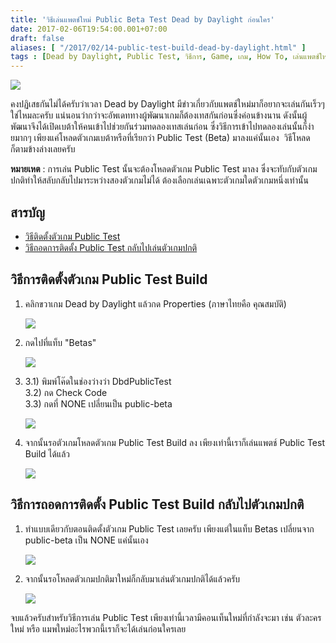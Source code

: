 ```yaml
---
title: 'วิธีเล่นแพตช์ใหม่ Public Beta Test Dead by Daylight ก่อนใคร'
date: 2017-02-06T19:54:00.001+07:00
draft: false
aliases: [ "/2017/02/14-public-test-build-dead-by-daylight.html" ]
tags : [Dead by Daylight, Public Test, วิธีการ, Game, เกม, How To, เล่นแพตช์ใหม่]
---
```


![](https://4.bp.blogspot.com/-_mwwJGy6GVY/WZnRD0CfYQI/AAAAAAAAB64/TU0rHRmETcEFQ3cr4VcQ-3Ws_AZvO8SYwCLcBGAs/s640/cover.jpg)

  
คงปฏิเสธกันไม่ได้ครับว่าเวลา Dead by Daylight มีข่าวเกี่ยวกับแพตช์ใหม่มาก็อยากจะเล่นกันเร็วๆใช่ไหมละครับ แน่นอนว่ากว่าจะอัพเดททางผู้พัฒนาเกมก็ต้องเทสกันก่อนซึ่งค่อนข้างนาน ดังนั้นผู้พัฒนาจึงได้เปิดเบต้าให้คนเข้าไปช่วยกันร่วมทดลองเทสเล่นก่อน ซึ่งวิธีการเข้าไปทดลองเล่นนั้นก็ง่ายมากๆ เพียงแค่โหลดตัวเกมเบต้าหรือที่เรียกว่า Public Test (Beta) มาลงแค่นั้นเอง  วิธีโหลดก็ตามข้างล่างเลยครับ  
  

**หมายเหต** : การเล่น Public Test นั้นจะต้องโหลดตัวเกม Public Test มาลง ซึ่งจะทับกับตัวเกมปกติทำให้สลับกลับไปมาระหว่างสองตัวเกมไม่ได้ ต้องเลือกเล่นเฉพาะตัวเกมใดตัวเกมหนึ่งเท่านั้น

  

  

สารบัญ
------

*   [วิธีติดตั้งตัวเกม Public Test](http://blog.nitpum.com/2017/02/14-public-test-build-dead-by-daylight.html#install-ptb)
*   [วิธีถอดการติดตั้ง Public Test กลับไปเล่นตัวเกมปกติ](http://blog.nitpum.com/2017/02/14-public-test-build-dead-by-daylight.html#uninstall-ptb)

  
  
[](https://www.blogger.com/null)  

วิธีการติดตั้งตัวเกม Public Test Build
--------------------------------------

1.  คลิกขวาเกม Dead by Daylight แล้วกด Properties (ภาษาไทยคือ คุณสมบัติ)  
    
    [![](https://3.bp.blogspot.com/-SA7wmpUJnwc/WJhp7biLwVI/AAAAAAAAANM/sEQHt0-DvowWiNjJxKDKu5X5C9VUTZPbACLcB/s320/01.gif)](https://3.bp.blogspot.com/-SA7wmpUJnwc/WJhp7biLwVI/AAAAAAAAANM/sEQHt0-DvowWiNjJxKDKu5X5C9VUTZPbACLcB/s1600/01.gif)
    
2.  กดไปที่แท็บ "Betas"
    
    [![](https://3.bp.blogspot.com/-D8-m7ywXBzE/WJhqge2-P6I/AAAAAAAAANQ/F736CSIZS3Ea60Crwi0Xdl8LZCF7XOMJwCLcB/s500/02.gif)](https://3.bp.blogspot.com/-D8-m7ywXBzE/WJhqge2-P6I/AAAAAAAAANQ/F736CSIZS3Ea60Crwi0Xdl8LZCF7XOMJwCLcB/s1600/02.gif)
    
3.    
    3.1) พิมพ์โค๊ดในช่องว่างว่า DbdPublicTest  
    3.2) กด Check Code  
    3.3) กดที่ NONE เปลี่ยนเป็น public-beta  
    
    [![](https://4.bp.blogspot.com/-KNpTizIH-wg/WJhraeCcE1I/AAAAAAAAANc/ha1yCMi5388QLCqihsDQA9G84u7voQ9ZACLcB/s500/03.gif)](https://4.bp.blogspot.com/-KNpTizIH-wg/WJhraeCcE1I/AAAAAAAAANc/ha1yCMi5388QLCqihsDQA9G84u7voQ9ZACLcB/s1600/03.gif)
    
4.  จากนั้นรอตัวเกมโหลดตัวเกม Public Test Build ลง เพียงเท่านี้เราก็เล่นแพตช์ Public Test Build ได้แล้ว  
    
    [![](https://2.bp.blogspot.com/-HVhlWrfbfC0/WJhsk1QOacI/AAAAAAAAANo/bVJhnLu79e0y-CyGNwqhrDYPxJuftN-QQCLcB/s500/04.jpg)](https://2.bp.blogspot.com/-HVhlWrfbfC0/WJhsk1QOacI/AAAAAAAAANo/bVJhnLu79e0y-CyGNwqhrDYPxJuftN-QQCLcB/s1600/04.jpg)
    

  
[](https://www.blogger.com/null)  

วิธีการถอดการติดตั้ง Public Test Build กลับไปตัวเกมปกติ
-------------------------------------------------------

1.  ทำแบบเดียวกับตอนติดตั้งตัวเกม Public Test เลยครับ เพียงแต่ในแท็บ Betas เปลี่ยนจาก public-beta เป็น NONE แค่นั้นเอง  
    
    [![](https://1.bp.blogspot.com/-XMU3k0bizvo/WJhu9LRjW3I/AAAAAAAAAOA/JGqFZK8slUMJjCWkWSn5wXhDriUuWNlzwCLcB/s500/revert-01.gif)](https://1.bp.blogspot.com/-XMU3k0bizvo/WJhu9LRjW3I/AAAAAAAAAOA/JGqFZK8slUMJjCWkWSn5wXhDriUuWNlzwCLcB/s1600/revert-01.gif)
    
2.  จากนั้นรอโหลดตัวเกมปกติมาใหม่ก็กลับมาเล่นตัวเกมปกติได้แล้วครับ  
    
    [![](https://2.bp.blogspot.com/-HVhlWrfbfC0/WJhsk1QOacI/AAAAAAAAANo/bVJhnLu79e0y-CyGNwqhrDYPxJuftN-QQCLcB/s500/04.jpg)](https://2.bp.blogspot.com/-HVhlWrfbfC0/WJhsk1QOacI/AAAAAAAAANo/bVJhnLu79e0y-CyGNwqhrDYPxJuftN-QQCLcB/s1600/04.jpg)
    

  
  
จบแล้วครับสำหรับวิธีการเล่น Public Test เพียงเท่านี้เวลามีคอนเท็นใหม่ที่กำลังจะมา เช่น ตัวละครใหม่ หรือ แมพใหม่อะไรพวกนี้เราก็จะได้เล่นก่อนใครเลย